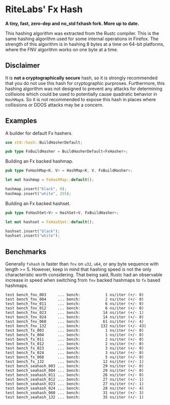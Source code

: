 # RiteLabs' Fx Hash

**A tiny, fast, zero-dep and no_std fxhash fork. More up to date.**

This hashing algorithm was extracted from the Rustc compiler.  This is the same hashing algorithm used for some internal operations in Firefox.  The strength of this algorithm is in hashing 8 bytes at a time on 64-bit platforms, where the FNV algorithm works on one byte at a time.

## Disclaimer

It is **not a cryptographically secure** hash, so it is strongly recommended that you do not use this hash for cryptographic purproses.  Furthermore, this hashing algorithm was not designed to prevent any attacks for determining collisions which could be used to potentially cause quadratic behavior in `HashMap`s.  So it is not recommended to expose this hash in places where collissions or DDOS attacks may be a concern.

## Examples

A builder for default Fx hashers.

```rust
use std::hash::BuildHasherDefault;

pub type FxBuildHasher = BuildHasherDefault<FxHasher>;
```

Building an Fx backed hashmap.

```rust
pub type FxHashMap<K, V> = HashMap<K, V, FxBuildHasher>;

let mut hashmap = FxHashMap::default();

hashmap.insert("black", 0);
hashmap.insert("white", 255);
```

Building an Fx backed hashset.

```rust
pub type FxHashSet<V> = HashSet<V, FxBuildHasher>;

let mut hashset = FxHashSet::default();

hashset.insert("black");
hashset.insert("white");
```

## Benchmarks

Generally `fxhash` is faster than `fnv` on `u32`, `u64`, or any byte sequence with length >= 5.  However, keep in mind that hashing speed is not the only characteristic worth considering.  That being said, Rustc had an observable increase in speed when switching from `fnv` backed hashmaps to `fx` based hashmaps.

    test bench_fnv_003     ... bench:           1 ns/iter (+/- 0)
    test bench_fnv_004     ... bench:           2 ns/iter (+/- 0)
    test bench_fnv_011     ... bench:           6 ns/iter (+/- 0)
    test bench_fnv_012     ... bench:           6 ns/iter (+/- 0)
    test bench_fnv_023     ... bench:          14 ns/iter (+/- 1)
    test bench_fnv_024     ... bench:          14 ns/iter (+/- 0)
    test bench_fnv_068     ... bench:          61 ns/iter (+/- 4)
    test bench_fnv_132     ... bench:         132 ns/iter (+/- 43)
    test bench_fx_003      ... bench:           1 ns/iter (+/- 0)
    test bench_fx_004      ... bench:           1 ns/iter (+/- 0)
    test bench_fx_011      ... bench:           2 ns/iter (+/- 0)
    test bench_fx_012      ... bench:           2 ns/iter (+/- 0)
    test bench_fx_023      ... bench:           3 ns/iter (+/- 0)
    test bench_fx_024      ... bench:           3 ns/iter (+/- 0)
    test bench_fx_068      ... bench:           5 ns/iter (+/- 0)
    test bench_fx_132      ... bench:          12 ns/iter (+/- 1)
    test bench_seahash_003 ... bench:          29 ns/iter (+/- 0)
    test bench_seahash_004 ... bench:          29 ns/iter (+/- 0)
    test bench_seahash_011 ... bench:          26 ns/iter (+/- 0)
    test bench_seahash_012 ... bench:          27 ns/iter (+/- 1)
    test bench_seahash_023 ... bench:          27 ns/iter (+/- 1)
    test bench_seahash_024 ... bench:          28 ns/iter (+/- 4)
    test bench_seahash_068 ... bench:          31 ns/iter (+/- 3)
    test bench_seahash_132 ... bench:          35 ns/iter (+/- 1)
